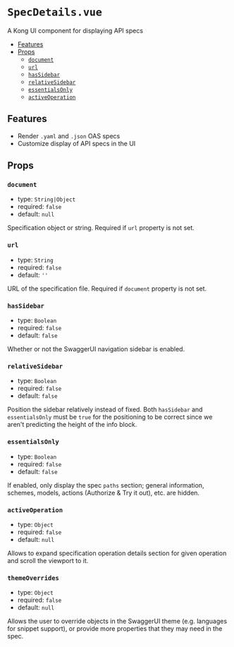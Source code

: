 # `SpecDetails.vue`

A Kong UI component for displaying API specs

- [Features](#features)
- [Props](#props)
  - [`document`](#document)
  - [`url`](#url)
  - [`hasSidebar`](#hassidebar)
  - [`relativeSidebar`](#relativesidebar)
  - [`essentialsOnly`](#essentialsonly)
  - [`activeOperation`](#activeoperation)

## Features

- Render `.yaml` and `.json` OAS specs
- Customize display of API specs in the UI

## Props

### `document`

- type: `String|Object`
- required: `false`
- default: `null`

Specification object or string. Required if `url` property is not set.

### `url`

- type: `String`
- required: `false`
- default: `''`

URL of the specification file. Required if `document` property is not set.

### `hasSidebar`

- type: `Boolean`
- required: `false`
- default: `false`

Whether or not the SwaggerUI navigation sidebar is enabled.

### `relativeSidebar`

- type: `Boolean`
- required: `false`
- default: `false`

Position the sidebar relatively instead of fixed.
Both `hasSidebar` and `essentialsOnly` must be `true` for the positioning to be correct since we aren't predicting the height of the info block.

### `essentialsOnly`

- type: `Boolean`
- required: `false`
- default: `false`

If enabled, only display the spec `paths` section; general information, schemes, models, actions (Authorize & Try it out), etc. are hidden.

### `activeOperation`

- type: `Object`
- required: `false`
- default: `null`

Allows to expand specification operation details section for given operation and scroll the viewport to it.

### `themeOverrides`

- type: `Object`
- required: `false`
- default: `null`

Allows the user to override objects in the SwaggerUI theme (e.g. languages for snippet support), or provide more properties that they may need in the spec.
